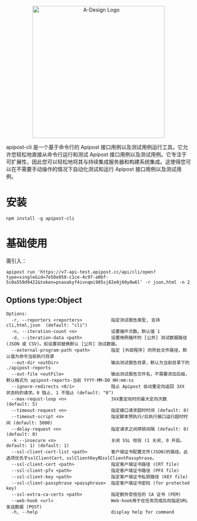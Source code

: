<p align="center">
  <a href="https://adesign.apipost.cn/" target="_blank">
    <img alt="A-Design Logo" width="360" src="https://img.cdn.apipost.cn/cdn/opensource/apipost-opensource.svg" />
  </a>
</p>

apipost-cli 是一个基于命令行的 Apipost 接口用例以及测试用例运行工具。它允许您轻松地直接从命令行运行和测试 Apipost 接口用例以及测试用例。它专注于可扩展性，因此您可以轻松地将其与持续集成服务器和构建系统集成。这使得您可以在不需要手动操作的情况下自动化测试和运行 Apipost 接口用例以及测试用例。

# 安装

```console
npm install -g apipost-cli
```

# 基础使用
需引入：

```console
apipost run 'https://v7-api-test.apipost.cc/api/cli/open?type=single&id=7e58e858-c1ce-4c97-a0bf-5c0a559d9422&token=pnaoakyf4ivnqmi905sj82e0j60y0w6l' -r json,html -n 2
```

## Options type:Object

```
Options:
  -r, --reporters <reporters>           指定测试报告类型, 支持 cli,html,json  (default: "cli")
  -n, --iteration-count <n>             设置循环次数。默认值 1
  -d, --iteration-data <path>           设置用例循环的 [公共] 测试数据路径 (JSON 或 CSV)。如设置将替换默认 [公共] 测试数据。
  --external-program-path <path>        指定 [外部程序] 的所处文件路径，默认值为命令当前执行目录
  --out-dir <outDir>                    输出测试报告目录，默认为当前目录下的 ./apipost-reports
  --out-file <outFile>                  输出测试报告文件名，不需要添加后缀，默认格式为 apipost-reports-当前 YYYY-MM-DD HH:mm:ss
  --ignore-redirects <0/1>              阻止 Apipost 自动重定向返回 3XX 状态码的请求。0 阻止, 1 不阻止 (default: "0")
  --max-requst-loop <n>                 3XX重定向时的最大定向次数 (default: 5)
  --timeout-request <n>                 指定接口请求超时时间 (default: 0)
  --timeout-script <n>                  指定脚本预执行/后执行接口运行超时时间 (default: 5000)
  --delay-request <n>                   指定请求之间停顿间隔 (default: 0) (default: 0)
  -k --insecure <n>                     关闭 SSL 校验 (1 关闭, 0 开启。default: 1) (default: 1)
  --ssl-client-cert-list <path>         客户端证书配置文件(JSON)的路径。此选项优先于sslClientCert、sslClientKey和sslClientPassphrase。
  --ssl-client-cert <path>              指定客户端证书路径 (CRT file)
  --ssl-client-pfx <path>               指定客户端证书路径 (PFX file)
  --ssl-client-key <path>               指定客户端证书私钥路径 (KEY file)
  --ssl-client-passphrase <passphrase>  指定客户端证书密码 (for protected key)
  --ssl-extra-ca-certs <path>           指定额外受信任的 CA 证书 (PEM)
  --web-hook <url>                      Web-hook用于在任务完成后向指定URL发送数据 (POST)
  -h, --help                            display help for command
  ```

